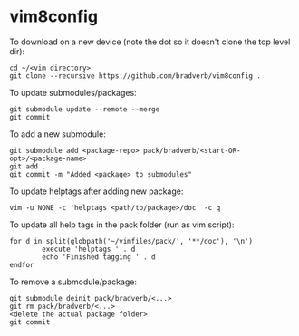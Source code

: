 # vim8config

To download on a new device (note the dot so it doesn't clone the top level dir):
```
cd ~/<vim directory>
git clone --recursive https://github.com/bradverb/vim8config .
```

To update submodules/packages:  
```
git submodule update --remote --merge
git commit
```

To add a new submodule:
```
git submodule add <package-repo> pack/bradverb/<start-OR-opt>/<package-name>
git add .
git commit -m "Added <package> to submodules"
```

To update helptags after adding new package:  
```
vim -u NONE -c 'helptags <path/to/package>/doc' -c q
```
To update all help tags in the pack folder (run as vim script):
```
for d in split(globpath('~/vimfiles/pack/', '**/doc'), '\n')
        execute 'helptags ' . d
        echo 'Finished tagging ' . d
endfor
```

To remove a submodule/package:  
```
git submodule deinit pack/bradverb/<...>
git rm pack/bradverb/<...>
<delete the actual package folder>
git commit
```
